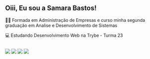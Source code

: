 ## Oiii, Eu sou a Samara Bastos!


👩‍🎓 Formada em Administração de Empresas e curso minha segunda graduação em Analise e Desenvolvimento de Sistemas

💻 Estudando Desenvolvimento Web na Trybe - Turma 23

 ##
    
<div> 
  <a href="https://www.instagram.com/samarabbastos/" target="_blank"><img src="https://img.shields.io/badge/-Instagram-%23E4405F?style=for-the-badge&logo=instagram&logoColor=white" target="_blank"></a>
  <a href = "mailto:samarasampaio30@gmail.com"><img src="https://img.shields.io/badge/-Gmail-%23333?style=for-the-badge&logo=gmail&logoColor=white" target="_blank"></a>
  <a href="https://www.linkedin.com/in/samarabastosdealmeida/" target="_blank"><img src="https://img.shields.io/badge/-LinkedIn-%230077B5?style=for-the-badge&logo=linkedin&logoColor=white" target="_blank"></a> 
    <a href="https://www.youtube.com/channel/UCPO4--87XDNpW2sbYMOdXew" target="_blank"><img src="https://img.shields.io/badge/YouTube-FF0000?style=for-the-badge&logo=youtube&logoColor=white" target="_blank"></a>
 
 
</div>
